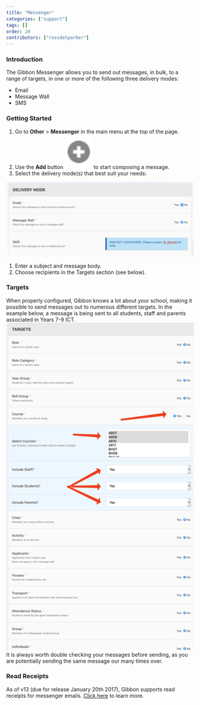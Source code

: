 ```yaml
---
title: "Messenger"
categories: ["support"]
tags: []
order: 20
contributors: ["rossdotparker"]
---
```


### Introduction

The Gibbon Messenger allows you to send out messages, in bulk, to a range of targets, in one or more of the following three delivery modes:

*   Email
*   Message Wall
*   SMS

### Getting Started

1.  Go to **Other** > **Messenger** in the main menu at the top of the page.
2.  Use the **Add** button ![page_new](/img/teachers/add-button.png?classes=inline) to start composing a message.
3.  Select the delivery mode(s) that best suit your needs:

![Messenger Delivery Mode](/img/teachers/message-delivery.png)

1.  Enter a subject and message body.
2.  Choose recipients in the Targets section (see below).

### Targets

When properly configured, Gibbon knows a lot about your school, making it possible to send messages out to numerous different targets. In the example below, a message is being sent to all students, staff and parents associated in Years 7-9 ICT. ![Messenger Targets](/img/teachers/message-targets.png) It is always worth double checking your messages before sending, as you are potentially sending the same message our many times over.

### Read Receipts

As of v13 (due for release January 20th 2017), Gibbon supports read receipts for messenger emails. [Click here](read-receipts) to learn more.
